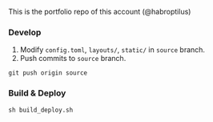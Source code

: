 This is the portfolio repo of this account (@habroptilus)

### Develop

1. Modify `config.toml`, `layouts/`, `static/`  in `source` branch.
2. Push commits to `source` branch.

```
git push origin source
```

### Build & Deploy

```
sh build_deploy.sh
```
